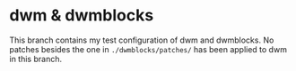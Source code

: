 # dwm & dwmblocks

This branch contains my test configuration of dwm and dwmblocks. No patches besides the one in `./dwmblocks/patches/` has been applied to dwm in this branch.
